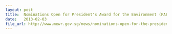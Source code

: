 ```yaml
---
layout: post
title:  Nominations Open for President's Award for the Environment (PAE) 2013
date:   2013-02-03
file_url: http://www.mewr.gov.sg/news/nominations-open-for-the-presidents-award-for-the-environment-2013
---
```

